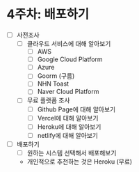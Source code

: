 # 4주차: 배포하기
- [ ] 사전조사
  - [ ] 클라우드 서비스에 대해 알아보기
    - [ ] AWS
    - [ ] Google Cloud Platform
    - [ ] Azure
    - [ ] Goorm (구름)
    - [ ] NHN Toast
    - [ ] Naver Cloud Platform
  - [ ] 무료 플랫폼 조사
    - [ ] Github Page에 대해 알아보기
    - [ ] Vercel에 대해 알아보기
    - [ ] Heroku에 대해 알아보기
    - [ ] netlify에 대해 알아보기
- [ ] 배포하기
  - [ ] 원하는 시스템 선택해서 배포해보기
  - 개인적으로 추천하는 것은 Heroku (무료)
